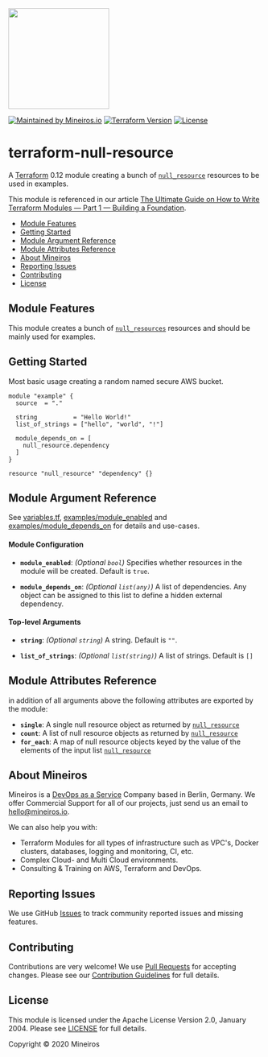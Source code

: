 <img src="https://i.imgur.com/t8IkKoZl.png" width="200"/>

[![Maintained by Mineiros.io](https://img.shields.io/badge/maintained%20by-mineiros.io-00607c.svg)](https://www.mineiros.io/ref=repo_article-examples)
[![Terraform Version](https://img.shields.io/badge/terraform-~%3E%200.12.20-brightgreen.svg)](https://github.com/hashicorp/terraform/releases)
[![License](https://img.shields.io/badge/License-Apache%202.0-brightgreen.svg)](https://opensource.org/licenses/Apache-2.0)

# terraform-null-resource

A [Terraform](https://www.terraform.io) 0.12 module creating a bunch of
[`null_resource`](https://www.terraform.io/docs/providers/null/resource.html) resources to be used in examples.

This module is referenced in our article
[The Ultimate Guide on How to Write Terraform Modules — Part 1 — Building a Foundation](https://medium.com/mineiros/the-ultimate-guide-on-how-to-write-terraform-modules-part-1-81f86d31f024).

- [Module Features](#module-features)
- [Getting Started](#getting-started)
- [Module Argument Reference](#module-argument-reference)
- [Module Attributes Reference](#module-attributes-reference)
- [About Mineiros](#about-mineiros)
- [Reporting Issues](#reporting-issues)
- [Contributing](#contributing)
- [License](#license)

## Module Features
This module creates a bunch of
[`null_resources`](https://www.terraform.io/docs/providers/null/index.html)
resources and should be mainly used for examples.

## Getting Started
Most basic usage creating a random named secure AWS bucket.

```hcl
module "example" {
  source  = "."

  string          = "Hello World!"
  list_of_strings = ["hello", "world", "!"]

  module_depends_on = [
    null_resource.dependency
  ]
}

resource "null_resource" "dependency" {}
```

## Module Argument Reference
See [variables.tf](variables.tf),
[examples/module_enabled](../../examples/module_enabled) and
[examples/module_depends_on](../../examples/module_depends_on)
for details and use-cases.

#### Module Configuration
- **`module_enabled`**: *(Optional `bool`)*
Specifies whether resources in the module will be created.
Default is `true`.

- **`module_depends_on`**: *(Optional `list(any)`)*
A list of dependencies. Any object can be assigned to this list to define a hidden
external dependency.

#### Top-level Arguments
- **`string`**: *(Optional `string`)*
A string.
Default is `""`.

- **`list_of_strings`**: *(Optional `list(string)`)*
A list of strings.
Default is `[]`

## Module Attributes Reference
in addition of all arguments above the following attributes are exported by the module:

- **`single`**: A single null resource object as returned by
  [`null_resource`](https://www.terraform.io/docs/providers/null/resource.html#attributes-reference)
- **`count`**: A list of null resource objects as returned by
  [`null_resource`](https://www.terraform.io/docs/providers/null/resource.html#attributes-reference)
- **`for_each`**: A map of null resource objects keyed by the value of the elements of the input list
  [`null_resource`](https://www.terraform.io/docs/providers/null/resource.html#attributes-reference)

## About Mineiros
Mineiros is a [DevOps as a Service](https://mineiros.io/) Company based in Berlin, Germany.
We offer Commercial Support for all of our projects, just send us an email to [hello@mineiros.io](mailto:hello@mineiros.io).

We can also help you with:
- Terraform Modules for all types of infrastructure such as VPC's, Docker clusters,
databases, logging and monitoring, CI, etc.
- Complex Cloud- and Multi Cloud environments.
- Consulting & Training on AWS, Terraform and DevOps.

## Reporting Issues
We use GitHub [Issues](https://github.com/mineiros-io/article-examples/issues) to track community reported issues and missing features.

## Contributing
Contributions are very welcome!
We use [Pull Requests](https://github.com/mineiros-io/article-examples/pulls)
for accepting changes.
Please see our
[Contribution Guidelines](https://github.com/mineiros-io/article-examples/blob/master/CONTRIBUTING.md)
for full details.

## License
This module is licensed under the Apache License Version 2.0, January 2004.
Please see [LICENSE](https://github.com/mineiros-io/article-examples/blob/master/LICENSE) for full details.

Copyright &copy; 2020 Mineiros
